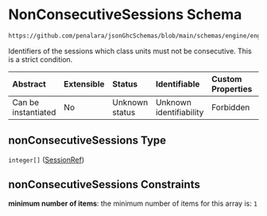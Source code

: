 # NonConsecutiveSessions Schema

```txt
https://github.com/penalara/jsonGhcSchemas/blob/main/schemas/engine/engineSpecification.schema.json#/properties/sessions/items/properties/sessionRelations/properties/nonConsecutiveSessions
```

Identifiers of the sessions which class units must not be consecutive. This is a strict condition.

| Abstract            | Extensible | Status         | Identifiable            | Custom Properties | Additional Properties | Access Restrictions | Defined In                                                                                               |
| :------------------ | :--------- | :------------- | :---------------------- | :---------------- | :-------------------- | :------------------ | :------------------------------------------------------------------------------------------------------- |
| Can be instantiated | No         | Unknown status | Unknown identifiability | Forbidden         | Allowed               | none                | [engineSpecification.schema.json\*](../../../out/engineSpecification.schema.json "open original schema") |

## nonConsecutiveSessions Type

`integer[]` ([SessionRef](enginespecification-properties-sessions-session-properties-sessionrelations-properties-nonconsecutivesessions-sessionref.md))

## nonConsecutiveSessions Constraints

**minimum number of items**: the minimum number of items for this array is: `1`
